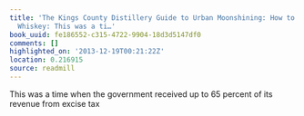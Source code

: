 ```yaml
---
title: 'The Kings County Distillery Guide to Urban Moonshining: How to Make and Drink
  Whiskey: This was a ti…'
book_uuid: fe186552-c315-4722-9904-18d3d5147df0
comments: []
highlighted_on: '2013-12-19T00:21:22Z'
location: 0.216915
source: readmill
---
```


This was a time when the government received up to 65 percent of its revenue from excise tax